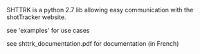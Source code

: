 SHTTRK is a python 2.7 lib allowing easy communication with the shotTracker website.

see 'examples' for use cases

see shttrk_documentation.pdf for documentation (in French)
